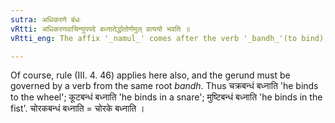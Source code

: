 ```yaml
---
sutra: अधिकरणे बंधः
vRtti: अधिकरणवाचिन्युपपदे बध्नातेर्द्धातोर्णमुल् प्रत्ययो भवति ॥
vRtti_eng: The affix '_namul_' comes after the verb '_bandh_'(to bind), when a word expressing location is in construction with it.

---
```

Of course, rule (III. 4. 46) applies here also, and the gerund must be governed by a verb from the same root _bandh_. Thus चक्रबन्धं बध्नाति 'he binds to the wheel'; कूटबन्धं बध्नाति 'he binds in a snare'; मुष्टिबन्धं बध्नाति 'he binds in the fist'. चोरकबन्धं बध्नाति = चोरके बध्नाति ।